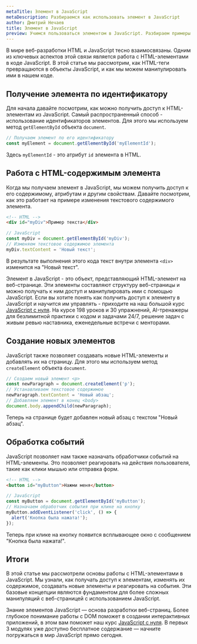 ```yaml
---
metaTitle: Элемент в JavaScript
metaDescription: Разбираемся как использовать элемент в JavaScript
author: Дмитрий Нечаев
title: Элемент в JavaScript
preview: Учимся пользоваться элементом в JavaScript. Разбираем примеры использования
---
```


В мире веб-разработки HTML и JavaScript тесно взаимосвязаны. Одним из ключевых аспектов этой связи является работа с HTML-элементами в коде JavaScript. В этой статье мы рассмотрим, как HTML-теги превращаются в объекты JavaScript, и как мы можем манипулировать ими в нашем коде.

## Получение элемента по идентификатору

Для начала давайте посмотрим, как можно получить доступ к HTML-элементам из JavaScript. Самый распространенный способ - использование идентификаторов элементов. Для этого мы используем метод `getElementById` объекта `document`.

```jsx
// Получаем элемент по его идентификатору
const myElement = document.getElementById('myElementId');

```

Здесь `myElementId` - это атрибут `id` элемента в HTML.

## Работа с HTML-содержимым элемента

Когда мы получаем элемент в JavaScript, мы можем получить доступ к его содержимому, атрибутам и другим свойствам. Давайте посмотрим, как это работает на примере изменения текстового содержимого элемента.

```html
<!-- HTML -->
<div id="myDiv">Пример текста</div>

```

```jsx
// JavaScript
const myDiv = document.getElementById('myDiv');
// Изменяем текстовое содержимое элемента
myDiv.textContent = 'Новый текст';

```

В результате выполнения этого кода текст внутри элемента `<div>` изменится на "Новый текст".

Элемент в JavaScript - это объект, представляющий HTML-элемент на веб-странице. Эти элементы составляют структуру веб-страницы и можно получать к ним доступ и манипулировать ими с помощью JavaScript. Если вы хотите понять как получить доступ к элементу в JavaScript и научится им управлять - приходите на наш большой курс [JavaScript с нуля](https://purpleschool.ru/course/javascript-basics?utm_source=knowledgebase&utm_medium=text&utm_campaign=element-v-javascript). На курсе 198 уроков и 30 упражнений, AI-тренажеры для безлимитной практики с кодом и задачами 24/7, решение задач с живым ревью наставника, еженедельные встречи с менторами.

## Создание новых элементов

JavaScript также позволяет создавать новые HTML-элементы и добавлять их на страницу. Для этого мы используем метод `createElement` объекта `document`.

```jsx
// Создаем новый элемент <p>
const newParagraph = document.createElement('p');
// Устанавливаем текстовое содержимое
newParagraph.textContent = 'Новый абзац';
// Добавляем элемент в конец <body>
document.body.appendChild(newParagraph);

```

Теперь на странице будет добавлен новый абзац с текстом "Новый абзац".

## Обработка событий

JavaScript позволяет нам также назначать обработчики событий на HTML-элементы. Это позволяет реагировать на действия пользователя, такие как клики мышью или отправка форм.

```html
<!-- HTML -->
<button id="myButton">Нажми меня</button>

```

```jsx
// JavaScript
const myButton = document.getElementById('myButton');
// Назначаем обработчик события при клике на кнопку
myButton.addEventListener('click', () => {
  alert('Кнопка была нажата!');
});

```

Теперь при клике на кнопку появится всплывающее окно с сообщением "Кнопка была нажата!".

## Итоги

В этой статье мы рассмотрели основы работы с HTML-элементами в JavaScript. Мы узнали, как получать доступ к элементам, изменять их содержимое, создавать новые элементы и реагировать на события. Эти базовые концепции являются фундаментом для более сложных манипуляций с веб-страницей с использованием JavaScript.

Знание элементов JavaScript — основа разработки веб-страниц. Более глубокое понимание работы с DOM поможет в создании интерактивных приложений, в этом вам поможет наш курс [JavaScript с нуля](https://purpleschool.ru/course/javascript-basics?utm_source=knowledgebase&utm_medium=text&utm_campaign=element-v-javascript). В первых 3 модулях уже доступно бесплатное содержание — начните погружаться в мир JavaScript прямо сегодня.
